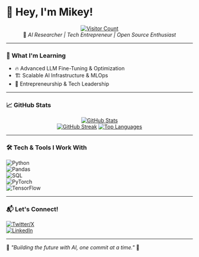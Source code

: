# 👋 Hey, I'm Mikey!  

<div align="center">

[![Visitor Count](https://profile-counter.glitch.me/MarsX-2002/count.svg)](https://github.com/MarsX-2002)  
🚀 *AI Researcher | Tech Entrepreneur | Open Source Enthusiast*

</div>  

---

### 🧠 **What I'm Learning**
- 🔥 Advanced LLM Fine-Tuning & Optimization  
- 🏗️ Scalable AI Infrastructure & MLOps  
- 💼 Entrepreneurship & Tech Leadership  

---

### 📈 **GitHub Stats**
<div align="center">

[![GitHub Stats](https://github-readme-stats.vercel.app/api?username=MarsX-2002&show_icons=true&theme=tokyonight&hide_border=true)](https://github.com/MarsX-2002)  
[![GitHub Streak](https://streak-stats.demolab.com/?user=MarsX-2002&theme=tokyonight&hide_border=true)](https://git.io/streak-stats) 
[![Top Languages](https://github-readme-stats.vercel.app/api/top-langs/?username=MarsX-2002&layout=compact&theme=tokyonight&hide_border=true)](https://github.com/MarsX-2002)

</div>  

---

### 🛠️ **Tech & Tools I Work With**
![Python](https://img.shields.io/badge/-Python-3776AB?style=flat&logo=python&logoColor=white)  
![Pandas](https://img.shields.io/badge/-Pandas-150458?style=flat&logo=pandas&logoColor=white)  
![SQL](https://img.shields.io/badge/-SQL-4479A1?style=flat&logo=mysql&logoColor=white)  
![PyTorch](https://img.shields.io/badge/-PyTorch-EE4C2C?style=flat&logo=pytorch&logoColor=white)  
![TensorFlow](https://img.shields.io/badge/-TensorFlow-FF6F00?style=flat&logo=tensorflow&logoColor=white)  

---

### 📬 **Let's Connect!**
[![Twitter/X](https://img.shields.io/badge/X-%231DA1F2.svg?style=flat&logo=twitter&logoColor=white)](https://x.com/mickeyfounder)  
[![LinkedIn](https://img.shields.io/badge/LinkedIn-%230A66C2.svg?style=flat&logo=linkedin&logoColor=white)](https://www.linkedin.com/in/mirjalol-shavkatov/)  

---

🔹 *"Building the future with AI, one commit at a time."* 🚀
